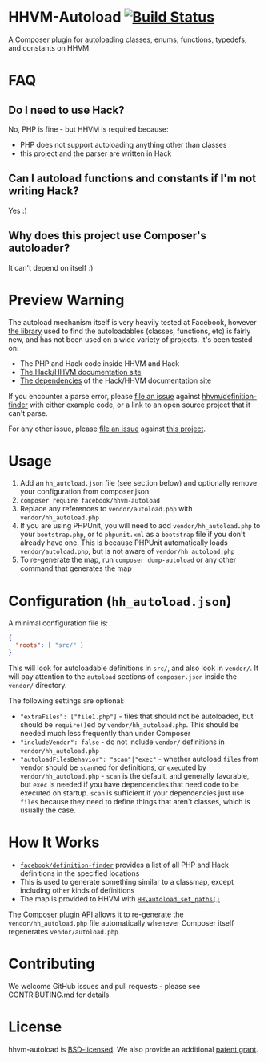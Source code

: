 HHVM-Autoload [![Build Status](https://travis-ci.org/hhvm/hhvm-autoload.svg?branch=master)](https://travis-ci.org/hhvm/hhvm-autoload)
=============
A Composer plugin for autoloading classes, enums, functions, typedefs, and constants on HHVM.

FAQ
===

Do I need to use Hack?
----------------------

No, PHP is fine - but HHVM is required because:

 - PHP does not support autoloading anything other than classes
 - this project and the parser are written in Hack

Can I autoload functions and constants if I'm not writing Hack?
---------------------------------------------------------------

Yes :)

Why does this project use Composer's autoloader?
------------------------------------------------

It can't depend on itself :)

Preview Warning
===============

The autoload mechanism itself is very heavily tested at Facebook, however
[the library](https://github.com/hhvm/definition-finder/) used to find the autoloadables (classes,
functions, etc) is fairly new, and has not been used on a wide variety of projects. It's been tested on:

 - The PHP and Hack code inside HHVM and Hack
 - [The Hack/HHVM documentation site](https://github.com/hhvm/user-documentation/)
 - [The dependencies](https://github.com/hhvm/user-documentation/blob/master/composer.lock) of the Hack/HHVM documentation site

If you encounter a parse error, please [file an issue](https://github.com/hhvm/definition-finder/issues) against [hhvm/definition-finder](https://github.com/hhvm/definition-finder/) with either example code, or a link to an open source project that it can't parse.

For any other issue, please [file an issue](https://github.com/hhvm/hhvm-autoload/issues) against [this project](https://github.com/hhvm/hhvm-autoload).

Usage
=====

1. Add an `hh_autoload.json` file (see section below) and optionally remove your configuration from composer.json
2. `composer require facebook/hhvm-autoload`
3. Replace any references to `vendor/autoload.php` with  `vendor/hh_autoload.php`
4. If you are using PHPUnit, you will need to add `vendor/hh_autoload.php` to your `bootstrap.php`, or to `phpunit.xml` as a `bootstrap` file if you don't already have one. This is because PHPUnit automatically loads `vendor/autoload.php`, but is not aware of `vendor/hh_autoload.php`
5. To re-generate the map, run `composer dump-autoload` or any other command that generates the map

Configuration (`hh_autoload.json`)
==================================

A minimal configuration file is:

```JSON
{
  "roots": [ "src/" ]
}
```

This will look for autoloadable definitions in `src/`, and also look in `vendor/`. It will pay attention to the `autoload` sections of `composer.json` inside the `vendor/` directory.

The following settings are optional:

 - `"extraFiles": ["file1.php"]` - files that should not be autoloaded, but should be `require()`ed by `vendor/hh_autoload.php`. This should be needed much less frequently than under Composer
 - `"includeVendor": false` - do not include `vendor/` definitions in `vendor/hh_autoload.php`
 - `"autoloadFilesBehavior": "scan"|"exec"` - whether autoload `files` from vendor should be `scan`ned for definitions, or `exec`uted by `vendor/hh_autoload.php` - `scan` is the default, and generally favorable, but `exec` is needed if you have dependencies that need code to be executed on startup. `scan` is sufficient if your dependencies just use `files` because they need to define things that aren't classes, which is usually the case.

How It Works
============

 - [`facebook/definition-finder`](https://github.com/facebook/definition-finder/) provides a list of all PHP and Hack definitions in the specified locations
 - This is used to generate something similar to a classmap, except including other kinds of definitions
 - The map is provided to HHVM with [`HH\autoload_set_paths()`](https://docs.hhvm.com/hack/reference/function/HH.autoload_set_paths/)

The [Composer plugin API](https://getcomposer.org/doc/articles/plugins.md) allows it to re-generate the `vendor/hh_autoload.php` file automatically whenever Composer itself regenerates `vendor/autoload.php`

Contributing
============

We welcome GitHub issues and pull requests - please see CONTRIBUTING.md for details.

License
=======

hhvm-autoload is [BSD-licensed](LICENSE). We also provide an additional [patent grant](PATENTS).
